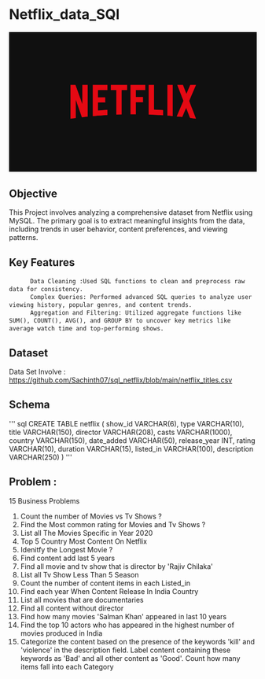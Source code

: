 # Netflix_data_SQl
![Netflix logo](https://github.com/Sachinth07/sql_netflix/blob/main/logo.jpg)

## Objective
This Project involves analyzing a comprehensive dataset from Netflix using MySQL. The primary goal is to extract meaningful insights from the data, including trends in user behavior, content preferences, and viewing patterns.

## Key Features 
          Data Cleaning :Used SQL functions to clean and preprocess raw data for consistency.
          Complex Queries: Performed advanced SQL queries to analyze user viewing history, popular genres, and content trends.
          Aggregation and Filtering: Utilized aggregate functions like SUM(), COUNT(), AVG(), and GROUP BY to uncover key metrics like average watch time and top-performing shows.
## Dataset
Data Set Involve : https://github.com/Sachinth07/sql_netflix/blob/main/netflix_titles.csv

## Schema
''' sql
CREATE TABLE netflix
(
	show_id	VARCHAR(6),
	type	VARCHAR(10),
	title	VARCHAR(150),
	director	VARCHAR(208),
	casts	VARCHAR(1000),
	country	VARCHAR(150),
	date_added	VARCHAR(50),
	release_year	INT,
	rating	VARCHAR(10),
	duration	VARCHAR(15),
	listed_in	VARCHAR(100),
	description VARCHAR(250)
)
'''
## Problem :

15 Business Problems
1. Count the number of Movies vs Tv Shows ?
2. Find the Most common rating for Movies and Tv Shows ?
3. List all The Movies Specific in Year 2020
4. Top 5 Country Most Content On Netflix
5. Idenitfy the Longest Movie ?
6. Find content add last 5 years
7. Find all movie and tv show that is director by 'Rajiv Chilaka'
8. List all Tv Show Less Than 5 Season
9. Count the number of content items in each Listed_in
10. Find each year When Content Release In India Country
11. List all movies that are documentaries
12. Find all content without director
13. Find how many movies 'Salman Khan' appeared in last 10 years
14. Find the top 10 actors who has appeared in the highest number of movies produced in India
15. Categorize the content based on the presence of the keywords 'kill' and 'violence' in the description field. Label content containing these keywords as 'Bad' and all other content as 'Good'. Count how many items fall into each Category

















